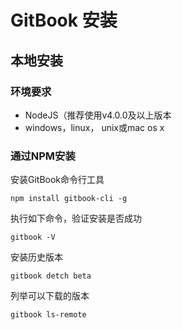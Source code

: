 # GitBook 安装

## 本地安装

### 环境要求

- NodeJS（推荐使用v4.0.0及以上版本
- windows，linux， unix或mac os x

### 通过NPM安装

安装GitBook命令行工具

```shell
npm install gitbook-cli -g
```

执行如下命令，验证安装是否成功

```shell
gitbook -V
```

安装历史版本

```shell
gitbook detch beta
```

列举可以下载的版本

```shell
gitbook ls-remote
```